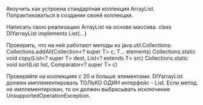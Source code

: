 ﻿#изучить как устроена стандартная коллекция ArrayList. Попрактиковаться в создании своей коллекции.

Написать свою реализацию ArrayList на основе массива. class DIYarrayList implements List{...}

Проверить, что на ней работают методы из java.util.Collections: Collections.addAll(Collection<? super T> c, T... elements) Collections.static void copy(List<? super T> dest, List<? extends T> src) Collections.static void sort(List list, Comparator<? super T> c)

Проверяйте на коллекциях с 20 и больше элементами.
DIYarrayList должен имплементировать ТОЛЬКО ОДИН интерфейс - List.
Если метод не имплементирован, то он должен выбрасывать исключение UnsupportedOperationException.

